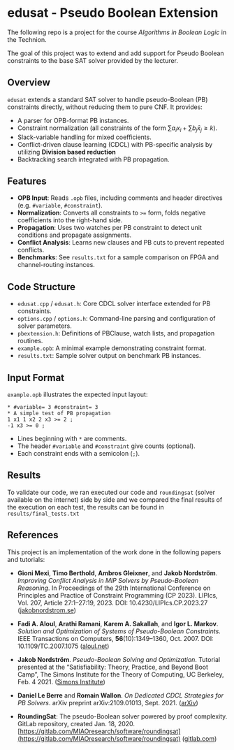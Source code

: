 # edusat - Pseudo Boolean Extension

The following repo is a project for the course *Algorithms in Boolean Logic* in the Technion.

The goal of this project was to extend and add support for Pseudo Boolean constraints to the base SAT solver provided by the lecturer.

## Overview

`edusat` extends a standard SAT solver to handle pseudo-Boolean (PB) constraints directly, without reducing them to pure CNF. It provides:

* A parser for OPB-format PB instances.
* Constraint normalization (all constraints of the form $\sum a_i x_i + \sum b_j \bar{x}_j \geq k$).
* Slack-variable handling for mixed coefficients.
* Conflict-driven clause learning (CDCL) with PB-specific analysis by utilizing **Division based reduction**
* Backtracking search integrated with PB propagation.

## Features

* **OPB Input**: Reads `.opb` files, including comments and header directives (e.g. `#variable`, `#constraint`).
* **Normalization**: Converts all constraints to `>=` form, folds negative coefficients into the right-hand side.
* **Propagation**: Uses two watches per PB constraint to detect unit conditions and propagate assignments.
* **Conflict Analysis**: Learns new clauses and PB cuts to prevent repeated conflicts.
* **Benchmarks**: See `results.txt` for a sample comparison on FPGA and channel-routing instances.

## Code Structure

* `edusat.cpp` / `edusat.h`: Core CDCL solver interface extended for PB constraints.
* `options.cpp` / `options.h`: Command-line parsing and configuration of solver parameters.
* `pbextension.h`: Definitions of PBClause, watch lists, and propagation routines.
* `example.opb`: A minimal example demonstrating constraint format.
* `results.txt`: Sample solver output on benchmark PB instances.

## Input Format

`example.opb` illustrates the expected input layout:

```opb
* #variable= 3 #constraint= 3
* A simple test of PB propagation
1 x1 1 x2 2 x3 >= 2 ;
-1 x3 >= 0 ;
```

* Lines beginning with `*` are comments.
* The header `#variable` and `#constraint` give counts (optional).
* Each constraint ends with a semicolon (`;`).

## Results

To validate our code, we ran executed our code and `roundingsat` (solver available on the internet) side by side and we compared the final results of the execution on each test, the results can be found in `results/final_tests.txt`

## References

This project is an implementation of the work done in the following papers and tutorials:

* **Gioni Mexi**, **Timo Berthold**, **Ambros Gleixner**, and **Jakob Nordström**. *Improving Conflict Analysis in MIP Solvers by Pseudo-Boolean Reasoning*. In Proceedings of the 29th International Conference on Principles and Practice of Constraint Programming (CP 2023). LIPIcs, Vol. 207, Article 27:1–27:19, 2023. DOI: 10.4230/LIPIcs.CP.2023.27 ([jakobnordstrom.se][1])

* **Fadi A. Aloul**, **Arathi Ramani**, **Karem A. Sakallah**, and **Igor L. Markov**. *Solution and Optimization of Systems of Pseudo-Boolean Constraints*. IEEE Transactions on Computers, **56**(10):1349–1360, Oct. 2007. DOI: 10.1109/TC.2007.1075 ([aloul.net][2])

* **Jakob Nordström**. *Pseudo-Boolean Solving and Optimization*. Tutorial presented at the “Satisfiability: Theory, Practice, and Beyond Boot Camp”, The Simons Institute for the Theory of Computing, UC Berkeley, Feb. 4 2021. ([Simons Institute][3])

* **Daniel Le Berre** and **Romain Wallon**. *On Dedicated CDCL Strategies for PB Solvers*. arXiv preprint arXiv:2109.01013, Sept. 2021. ([arXiv][4])

* **RoundingSat**: The pseudo-Boolean solver powered by proof complexity. GitLab repository, created Jan. 18, 2020. [https://gitlab.com/MIAOresearch/software/roundingsat](https://gitlab.com/MIAOresearch/software/roundingsat) ([gitlab.com][5])

[1]: https://jakobnordstrom.se/docs/publications/ImprovingConflictAnalysisMIP_CP.pdf?utm_source=chatgpt.com "[PDF] Improving Conflict Analysis in MIP Solvers by Pseudo-Boolean ..."
[2]: https://www.aloul.net/Papers/faloul_tc07.pdf "untitled"
[3]: https://simons.berkeley.edu/talks/pseudo-boolean-solving-optimization "Pseudo-Boolean Solving and Optimization"
[4]: https://arxiv.org/abs/2109.01013?utm_source=chatgpt.com "On Dedicated CDCL Strategies for PB Solvers"
[5]: https://gitlab.com/MIAOresearch/software/roundingsat?utm_source=chatgpt.com "MIAO / Software / RoundingSat - GitLab"
